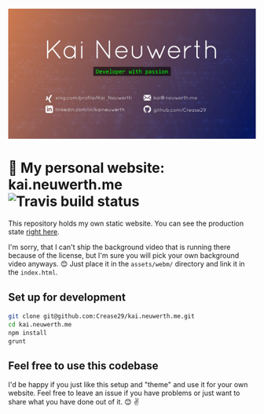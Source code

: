 <p align="center">

  ![Teaser image](assets/img/opengraph.png)

</p>

# :art: My personal website: kai.neuwerth.me ![Travis build status](https://travis-ci.org/Crease29/kai.neuwerth.me.svg?branch=master)

This repository holds my own static website. 
You can see the production state [right here](https://kai.neuwerth.me/).

I'm sorry, that I can't ship the background video that is running there because of the license, 
but I'm sure you will pick your own background video anyways. :blush: Just place it in the `assets/webm/` directory 
and link it in the `index.html`.

## Set up for development

```bash
git clone git@github.com:Crease29/kai.neuwerth.me.git
cd kai.neuwerth.me
npm install
grunt
```

## Feel free to use this codebase

I'd be happy if you just like this setup and "theme" and use it for your own website.
Feel free to leave an issue if you have problems or just want to share what you have done out of it. :blush: :v: